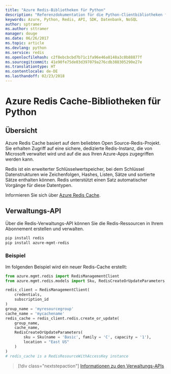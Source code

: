 ```yaml
---
title: "Azure Redis-Bibliotheken für Python"
description: "Referenzdokumentation für die Python-Clientbibliotheken für Redis"
keywords: Azure, Python, Redis, API, SDK, Datenbank, NoSQL
author: sptramer
ms.author: sttramer
manager: douge
ms.date: 06/26/2017
ms.topic: article
ms.devlang: python
ms.service: redis
ms.openlocfilehash: c2f8ebcbcbd7b71c1fa96e46a8148a3c0b88877f
ms.sourcegitcommit: 41e90fe75de03d397079a276cdb388305290e27e
ms.translationtype: HT
ms.contentlocale: de-DE
ms.lasthandoff: 02/23/2018
---
```

# <a name="azure-redis-cache-libraries-for-python"></a>Azure Redis Cache-Bibliotheken für Python

## <a name="overview"></a>Übersicht

Azure Redis Cache basiert auf dem beliebten Open Source-Redis-Projekt. Sie erhalten Zugriff auf eine sichere, dedizierte Redis-Instanz, die von Microsoft verwaltet wird und auf die aus Ihren Azure-Apps zugegriffen werden kann.

Redis ist ein erweiterter Schlüsselwertspeicher, bei dem Schlüssel Datenstrukturen wie Zeichenfolgen, Hashes, Listen, Sätze und sortierte Sätze enthalten können. Redis unterstützt einen Satz automatischer Vorgänge für diese Datentypen.

Informieren Sie sich über [Azure Redis Cache](https://docs.microsoft.com/azure/redis-cache/).

## <a name="management-api"></a>Verwaltungs-API

Über die Redis-Verwaltungs-API können Sie die Redis-Ressourcen in Ihrem Abonnement erstellen und verwalten.

```bash
pip install redis
pip install azure-mgmt-redis
```

### <a name="example"></a>Beispiel

Im folgenden Beispiel wird ein neuer Redis-Cache erstellt:

```python
from azure.mgmt.redis import RedisManagementClient
from azure.mgmt.redis.models import Sku, RedisCreateOrUpdateParameters

redis_client = RedisManagementClient(
    credentials,
    subscription_id
)
group_name = 'myresourcegroup'
cache_name = 'mycachename'
redis_cache = redis_client.redis.create_or_update(
    group_name,
    cache_name,
    RedisCreateOrUpdateParameters(
        sku = Sku(name = 'Basic', family = 'C', capacity = '1'),
        location = "East US"
    )
)
# redis_cache is a RedisResourceWithAccessKey instance
```

> [!div class="nextstepaction"]
> [Informationen zu den Verwaltungs-APIs](/python/api/overview/azure/redis/management)

